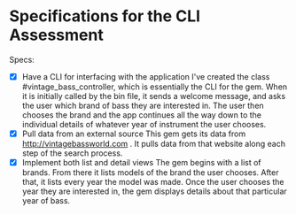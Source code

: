 # Specifications for the CLI Assessment

Specs:
- [x] Have a CLI for interfacing with the application
I've created the class #vintage_bass_controller, which is essentially the CLI for the gem.  When it is initially called by the bin file, it sends a welcome message, and asks the user which brand of bass they are interested in.  The user then chooses the brand and the app continues all the way down to the individual details of whatever year of instrument the user chooses.
- [x] Pull data from an external source
This gem gets its data from http://vintagebassworld.com . It pulls data from that website along each step of the search process.
- [x] Implement both list and detail views
The gem begins with a list of brands.  From there it lists models of the brand the user chooses.  After that, it lists every year the model was made.  Once the user chooses the year they are interested in, the gem displays details about that particular year of bass.
